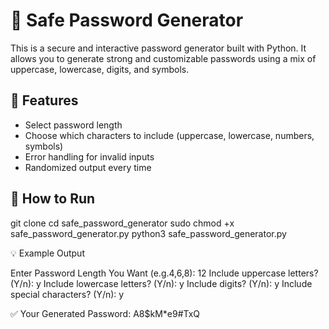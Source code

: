 # 🔐 Safe Password Generator

This is a secure and interactive password generator built with Python. It allows you to generate strong and customizable passwords using a mix of uppercase, lowercase, digits, and symbols.

## 📌 Features

- Select password length
- Choose which characters to include (uppercase, lowercase, numbers, symbols)
- Error handling for invalid inputs
- Randomized output every time

## 🚀 How to Run

git clone 
cd safe_password_generator
sudo chmod +x safe_password_generator.py
python3 safe_password_generator.py


💡 Example Output

Enter Password Length You Want (e.g.4,6,8): 12
Include uppercase letters? (Y/n): y
Include lowercase letters? (Y/n): y
Include digits? (Y/n): y
Include special characters? (Y/n): y

✅ Your Generated Password:
A8$kM*e9#TxQ
